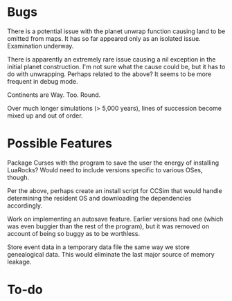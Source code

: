 # Bugs

There is a potential issue with the planet unwrap function causing land to be omitted from maps. It has so far appeared only as an isolated issue. Examination underway.

There is apparently an extremely rare issue causing a nil exception in the initial planet construction. I'm not sure what the cause could be, but it has to do with unwrapping. Perhaps related to the above? It seems to be more frequent in debug mode.

Continents are Way. Too. Round.

Over much longer simulations (> 5,000 years), lines of succession become mixed up and out of order.

# Possible Features

Package Curses with the program to save the user the energy of installing LuaRocks? Would need to include versions specific to various OSes, though.

Per the above, perhaps create an install script for CCSim that would handle determining the resident OS and downloading the dependencies accordingly.

Work on implementing an autosave feature. Earlier versions had one (which was even buggier than the rest of the program), but it was removed on account of being so buggy as to be worthless.

Store event data in a temporary data file the same way we store genealogical data. This would eliminate the last major source of memory leakage.

# To-do
